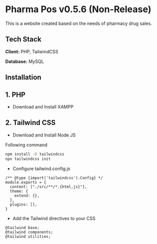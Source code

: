 # Pharma Pos v0.5.6 (Non-Release)

This is a website created based on the needs of pharmacy drug sales.
## Tech Stack

**Client:** PHP, TailwindCSS

**Database:** MySQL
## Installation

## 1. PHP
- Download and Install XAMPP

## 2. Tailwind CSS

- Download and Install Node JS

Following command

```bash
npm install -D tailwindcss
npx tailwindcss init
```

- Configure tailwind.config.js
```
/** @type {import('tailwindcss').Config} */
module.exports = {
  content: ["./src/**/*.{html,js}"],
  theme: {
    extend: {},
  },
  plugins: [],
}
```

- Add the Tailwind directives to your CSS
```
@tailwind base;
@tailwind components;
@tailwind utilities;
```

